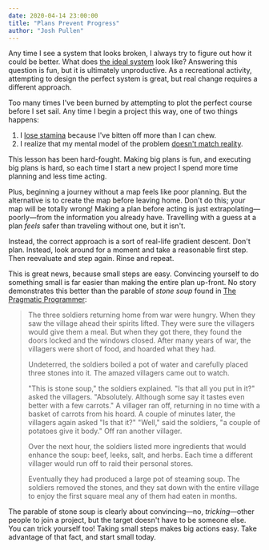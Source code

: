 ```yaml
---
date: 2020-04-14 23:00:00
title: "Plans Prevent Progress"
author: "Josh Pullen"
---
```


Any time I see a system that looks broken, I always try to figure out how it
could be better. What does
[the ideal system](https://joshuapullen.com/blog/posts/the-ideal-school/) look
like? Answering this question is fun, but it is ultimately unproductive. As a
recreational activity, attempting to design the perfect system is great, but
real change requires a different approach.

Too many times I've been burned by attempting to plot the perfect course before
I set sail. Any time I begin a project this way, one of two things happens:

1. I
   [lose stamina](https://basecamp.com/gettingreal/07.4-seek-and-celebrate-small-victories)
   because I've bitten off more than I can chew.
2. I realize that my mental model of the problem
   [doesn't match reality](https://basecamp.com/gettingreal/06.1-race-to-running-software).

This lesson has been hard-fought. Making big plans is fun, and executing big
plans is hard, so each time I start a new project I spend more time planning and
less time acting.

Plus, beginning a journey without a map feels like poor planning. But the
alternative is to create the map before leaving home. Don't do this; your map
will be totally wrong! Making a plan before acting is just
extrapolating—poorly—from the information you already have. Travelling with a
guess at a plan _feels_ safer than traveling without one, but it isn't.

Instead, the correct approach is a sort of real-life gradient descent. Don't
plan. Instead, look around for a moment and take a reasonable first step. Then
reevaluate and step again. Rinse and repeat.

This is great news, because small steps are easy. Convincing yourself to do
something small is far easier than making the entire plan up-front. No story
demonstrates this better than the parable of _stone soup_ found in
[The Pragmatic Programmer](https://www.amazon.com/Pragmatic-Programmer-Journeyman-Master/dp/020161622X):

> The three soldiers returning home from war were hungry. When they saw the
> village ahead their spirits lifted. They were sure the villagers would give
> them a meal. But when they got there, they found the doors locked and the
> windows closed. After many years of war, the villagers were short of food, and
> hoarded what they had.
>
> Undeterred, the soldiers boiled a pot of water and carefully placed three
> stones into it. The amazed villagers came out to watch.
>
> "This is stone soup," the soldiers explained. "Is that all you put in it?"
> asked the villagers. "Absolutely. Although some say it tastes even better with
> a few carrots." A villager ran off, returning in no time with a basket of
> carrots from his hoard. A couple of minutes later, the villagers again asked
> "Is that it?" "Well," said the soldiers, "a couple of potatoes give it body."
> Off ran another villager.
>
> Over the next hour, the soldiers listed more ingredients that would enhance
> the soup: beef, leeks, salt, and herbs. Each time a different villager would
> run off to raid their personal stores.
>
> Eventually they had produced a large pot of steaming soup. The soldiers
> removed the stones, and they sat down with the entire village to enjoy the
> first square meal any of them had eaten in months.

The parable of stone soup is clearly about convincing—no, _tricking_—other
people to join a project, but the target doesn't have to be someone else. You
can trick yourself too! Taking small steps makes big actions easy. Take
advantage of that fact, and start small today.
